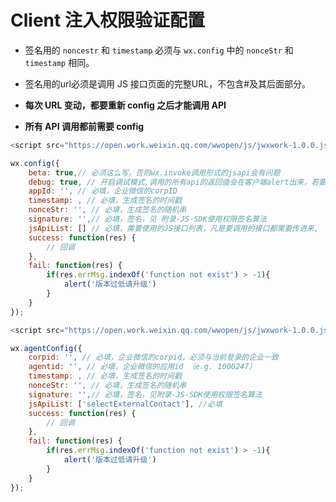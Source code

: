# Client 注入权限验证配置

- 签名用的 `noncestr` 和 `timestamp` 必须与 `wx.config` 中的 `nonceStr` 和`timestamp` 相同。

- 签名用的url必须是调用 JS 接口页面的完整URL，不包含#及其后面部分。

- **每次 URL 变动，都要重新 config 之后才能调用 API**

- **所有 API 调用都前需要 config**



```javascript
<script src="https://open.work.weixin.qq.com/wwopen/js/jwxwork-1.0.0.js"></script>

wx.config({
    beta: true,// 必须这么写，否则wx.invoke调用形式的jsapi会有问题
    debug: true, // 开启调试模式,调用的所有api的返回值会在客户端alert出来，若要查看传入的参数，可以在pc端打开，参数信息会通过log打出，仅在pc端时才会打印。
    appId: '', // 必填，企业微信的corpID
    timestamp: , // 必填，生成签名的时间戳
    nonceStr: '', // 必填，生成签名的随机串
    signature: '',// 必填，签名，见 附录-JS-SDK使用权限签名算法
    jsApiList: [] // 必填，需要使用的JS接口列表，凡是要调用的接口都需要传进来,
    success: function(res) {
        // 回调
    },
    fail: function(res) {
        if(res.errMsg.indexOf('function not exist') > -1){
            alert('版本过低请升级')
        }
    }
});

```



```javascript
<script src="https://open.work.weixin.qq.com/wwopen/js/jwxwork-1.0.0.js"></script>

wx.agentConfig({
    corpid: '', // 必填，企业微信的corpid，必须与当前登录的企业一致
    agentid: '', // 必填，企业微信的应用id （e.g. 1000247）
    timestamp: , // 必填，生成签名的时间戳
    nonceStr: '', // 必填，生成签名的随机串
    signature: '',// 必填，签名，见附录-JS-SDK使用权限签名算法
    jsApiList: ['selectExternalContact'], //必填
    success: function(res) {
        // 回调
    },
    fail: function(res) {
        if(res.errMsg.indexOf('function not exist') > -1){
            alert('版本过低请升级')
        }
    }
});

```